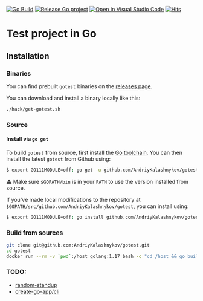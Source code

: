 [![Go Build](https://github.com/AndriyKalashnykov/gotest/actions/workflows/go.yml/badge.svg)](https://github.com/AndriyKalashnykov/gotest/actions/workflows/go.yml)
[![Release Go project](https://github.com/AndriyKalashnykov/gotest/actions/workflows/release.yml/badge.svg)](https://github.com/AndriyKalashnykov/gotest/actions/workflows/release.yml)
[![Open in Visual Studio Code](https://open.vscode.dev/badges/open-in-vscode.svg)](https://open.vscode.dev/AndriyKalashnykov/gotest)
[![Hits](https://hits.seeyoufarm.com/api/count/incr/badge.svg?url=https%3A%2F%2Fgithub.com%2FAndriyKalashnykov%2Fgotest&count_bg=%2333CD56&title_bg=%23555555&icon=&icon_color=%23E7E7E7&title=hits&edge_flat=false)](https://hits.seeyoufarm.com)
# Test project in Go

## Installation

### Binaries
You can find prebuilt `gotest` binaries on the [releases page](https://github.com/AndriyKalashnykov/gotest/releases).

You can download and install a binary locally like this:

```bash
./hack/get-gotest.sh
```

### Source

#### Install via `go get`

To build `gotest` from source, first install the [Go
toolchain](https://golang.org/dl/). You can then install the latest `gotest` from
Github using:

```bash
$ export GO111MODULE=off; go get -u github.com/AndriyKalashnykov/gotest
```

⚠️ Make sure `$GOPATH/bin` is in your `PATH` to use the version installed from
source.

If you've made local modifications to the repository at
`$GOPATH/src/github.com/AndriyKalashnykov/gotest`, you can install using:

```bash
$ export GO111MODULE=off; go install github.com/AndriyKalashnykov/gotest
```


### Build from sources

```bash
git clone git@github.com:AndriyKalashnykov/gotest.git
cd gotest
docker run --rm -v `pwd`:/host golang:1.17 bash -c "cd /host && go build ."
```
### TODO:

* [random-standup](https://github.com/jidicula/random-standup/tree/main/.github/workflows)
* [create-go-app/cli](https://github.com/create-go-app/cli)
